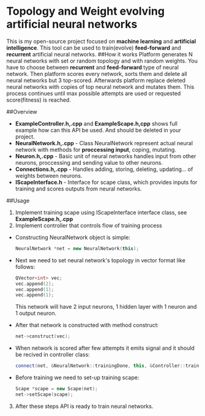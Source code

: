 Topology and Weight evolving artificial neural networks
=======
This is my open-source project focused on **machine learning** and **artificial intelligence**.
This tool can be used to train(evolve) **feed-forward** and **recurrent** artificial neural networks.
##How it works
Platform generates N neural networks with set or random topology and with random weights. You have to choose between
**recurrent** and **feed-forward** type of neural network. Then platform scores every network, sorts them and delete
all neural networks but 3 top-scored. Afterwards platform replace deleted neural networks with copies of top neural network
and mutates them. This process continues until max possible attempts are used or requested score(fitness) is reached.

##Overview
* **ExampleController.h,.cpp** and **ExampleScape.h,cpp** shows full example how can this API be used. And should be deleted in your project.
* **NeuralNetwork.h,.cpp** - Class NeuralNetwork represent actual neural network with methods for **proccessing input**, coping, mutating.
* **Neuron.h,.cpp** - Basic unit of neural networks handles input from other neurons, proccessing and sending value to other neurons.
* **Connections.h,.cpp** - Handles adding, storing, deleting, updating... of weights between neurons.
* **IScapeInterface.h** - Interface for scape class, which provides inputs for training and scores outputs from neural networks.

##Usage
1. Implement training scape using IScapeInterface interface class, see **ExampleScape.h,.cpp**
2. Implement controller that controls flow of training process
* Constructing NeuralNetwork object is simple:
    ```C++
    NeuralNetwork *net = new NeuralNetwork(this);
    ```
* Next we need to set neural network's topology in vector format like follows:
    ```C++
    QVector<int> vec;
    vec.append(2);
    vec.append(1);
    vec.append(1);
    ```
    This network will have 2 input neurons, 1 hidden layer with 1 neuron and 1 output neuron.

* After that network is constructed with method construct:
    ```C++
    net->construct(vec);
    ```
* When network is scored after few attempts it emits signal and it should be recived in controller class:
    ```C++
    connect(net, &NeuralNetwork::trainingDone, this, &Controller::trainingDone, Qt::QueuedConnection);
    ```
* Before training we need to set-up training scape:
    ```C++
    Scape *scape = new Scape(net);
    net->setScape(scape);
    ```
3. After these steps API is ready to train neural networks.
